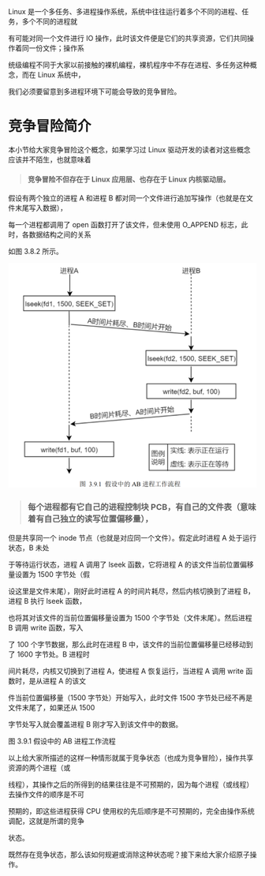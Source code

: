 Linux 是一个多任务、多进程操作系统，系统中往往运行着多个不同的进程、任务，多个不同的进程就

有可能对同一个文件进行 IO 操作，此时该文件便是它们的共享资源，它们共同操作着同一份文件；操作系

统级编程不同于大家以前接触的裸机编程，裸机程序中不存在进程、多任务这种概念，而在 Linux 系统中，

我们必须要留意到多进程环境下可能会导致的竞争冒险。

# 竞争冒险简介

本小节给大家竞争冒险这个概念，如果学习过 Linux 驱动开发的读者对这些概念应该并不陌生，也就意味着

> #### 竞争冒险不但存在于 Linux 应用层、也存在于 Linux 内核驱动层。

假设有两个独立的进程 A 和进程 B 都对同一个文件进行追加写操作（也就是在文件末尾写入数据），

每一个进程都调用了 open 函数打开了该文件，但未使用 O\_APPEND 标志，此时，各数据结构之间的关系

如图 3.8.2 所示。

![1730851759545](images/1.竞争冒险简介/1730851759545.png)

> ### 每个进程都有它自己的进程控制块 PCB，有自己的文件表（意味着有自己独立的读写位置偏移量），

但是共享同一个 inode 节点（也就是对应同一个文件）。假定此时进程 A 处于运行状态，B 未处

于等待运行状态，进程 A 调用了 lseek 函数，它将进程 A 的该文件当前位置偏移量设置为 1500 字节处（假

设这里是文件末尾），刚好此时进程 A 的时间片耗尽，然后内核切换到了进程 B，进程 B 执行 lseek 函数，

也将其对该文件的当前位置偏移量设置为 1500 个字节处（文件末尾）。然后进程 B 调用 write 函数，写入

了 100 个字节数据，那么此时在进程 B 中，该文件的当前位置偏移量已经移动到了 1600 字节处。B 进程时

间片耗尽，内核又切换到了进程 A，使进程 A 恢复运行，当进程 A 调用 write 函数时，是从进程 A 的该文

件当前位置偏移量（1500 字节处）开始写入，此时文件 1500 字节处已经不再是文件末尾了，如果还从 1500

字节处写入就会覆盖进程 B 刚才写入到该文件中的数据。

图 3.9.1 假设中的 AB 进程工作流程


以上给大家所描述的这样一种情形就属于竞争状态（也成为竞争冒险），操作共享资源的两个进程（或

线程），其操作之后的所得到的结果往往是不可预期的，因为每个进程（或线程）去操作文件的顺序是不可

预期的，即这些进程获得 CPU 使用权的先后顺序是不可预期的，完全由操作系统调配，这就是所谓的竞争

状态。

既然存在竞争状态，那么该如何规避或消除这种状态呢？接下来给大家介绍原子操作。
